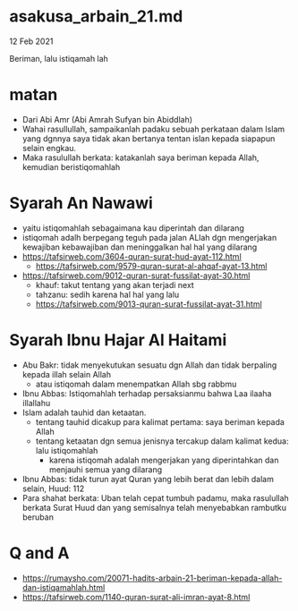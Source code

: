 # asakusa_arbain_21.md
12 Feb 2021

Beriman, lalu istiqamah lah

# matan
* Dari Abi Amr (Abi Amrah Sufyan bin Abiddlah)
* Wahai rasullullah, sampaikanlah padaku sebuah perkataan dalam Islam yang dgnnya saya tidak akan bertanya
  tentan islan kepada siapapun selain engkau.
* Maka rasulullah berkata: katakanlah saya beriman kepada Allah, kemudian beristiqomahlah

# Syarah An Nawawi
* yaitu istiqomahlah sebagaimana kau diperintah dan dilarang
* istiqomah adalh berpegang teguh pada jalan ALlah dgn mengerjakan kewajiban kebawajiban dan meninggalkan hal hal
  yang dilarang
* https://tafsirweb.com/3604-quran-surat-hud-ayat-112.html
  * https://tafsirweb.com/9579-quran-surat-al-ahqaf-ayat-13.html
* https://tafsirweb.com/9012-quran-surat-fussilat-ayat-30.html
  * khauf: takut tentang yang akan terjadi next
  * tahzanu: sedih karena hal hal yang lalu
  * https://tafsirweb.com/9013-quran-surat-fussilat-ayat-31.html

# Syarah Ibnu Hajar Al Haitami
* Abu Bakr: tidak menyekutukan sesuatu dgn Allah dan tidak berpaling kepada illah selain Allah
  * atau istiqomah dalam menempatkan Allah sbg rabbmu
* Ibnu Abbas: Istiqomahlah terhadap persaksianmu bahwa Laa ilaaha illallahu
* Islam adalah tauhid dan ketaatan.
  * tentang tauhid dicakup para kalimat pertama: saya beriman kepada Allah
  * tentang ketaatan dgn semua jenisnya tercakup dalam kalimat kedua: lalu istiqomahlah
    * karena istiqomah adalah mengerjakan yang diperintahkan dan menjauhi semua yang dilarang
* Ibnu Abbas: tidak turun ayat Quran yang lebih berat dan lebih dalam selain, Huud: 112
* Para shahat berkata: Uban telah cepat tumbuh padamu, maka rasulullah berkata
  Surat Huud dan yang semisalnya telah menyebabkan rambutku beruban
  
# Q and A
* https://rumaysho.com/20071-hadits-arbain-21-beriman-kepada-allah-dan-istiqamahlah.html
* https://tafsirweb.com/1140-quran-surat-ali-imran-ayat-8.html
